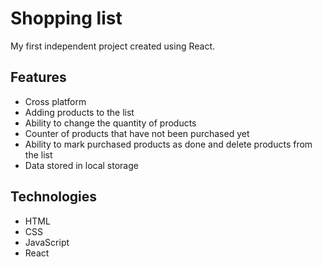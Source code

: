 # Shopping list

My first independent project created using React.

## Features

- Cross platform
- Adding products to the list
- Ability to change the quantity of products
- Counter of products that have not been purchased yet
- Ability to mark purchased products as done and delete products from the list
- Data stored in local storage

## Technologies

- HTML
- CSS
- JavaScript
- React